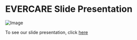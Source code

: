 # EVERCARE Slide Presentation

![Image](https://github.com/user-attachments/assets/448bf1e5-ab59-4571-b60d-5fe68672f597)

To see our slide presentation, click [here](https://www.canva.com/design/DAGctjphoF0/RllbJcGY6kDyqpOrn8745A/edit?utm_content=DAGctjphoF0&utm_campaign=designshare&utm_medium=link2&utm_source=sharebutton)
